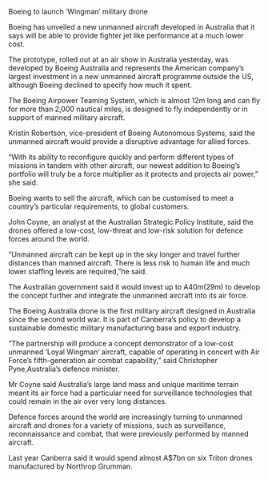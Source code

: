 Boeing to launch ‘Wingman’ military drone

Boeing has unveiled a new unmanned aircraft developed in Australia that it says will be able to provide fighter jet like performance at a much lower cost.

The prototype, rolled out at an air show in Australia yesterday, was developed by Boeing Australia and represents the American company’s largest investment in a new unmanned aircraft programme outside the US, although Boeing declined to specify how much it spent.

The Boeing Airpower Teaming System, which is almost 12m long and can fly for more than 2,000 nautical miles, is designed to fly independently or in  support of manned military aircraft.

Kristin Robertson, vice-president of Boeing Autonomous Systems, said the unmanned aircraft would provide a disruptive advantage for allied forces.

“With its ability to reconfigure quickly and perform different types of missions in tandem with other aircraft, our newest addition to Boeing’s portfolio will truly be a force multiplier as it protects and projects air power,” she said.

Boeing wants to sell the aircraft, which can be customised to meet a country’s particular requirements, to global customers.

John Coyne, an analyst at the Australian Strategic Policy Institute, said the drones offered a low-cost, low-threat and low-risk solution for defence forces around the world.

“Unmanned aircraft can be kept up in the sky longer and travel further distances than manned aircraft. There is less risk to human life and much lower staffing levels are required,”he said.

The Australian government said it would invest up to A$40m ($29m) to develop the concept further and integrate the unmanned aircraft into its air force.

The Boeing Australia drone is the first military aircraft designed in Australia since the second world war. It is part of Canberra’s policy to develop a sustainable domestic military manufacturing base and export industry.

“The partnership will produce a concept demonstrator of a low-cost unmanned ‘Loyal Wingman’ aircraft, capable of operating in concert with Air Force’s fifth-generation air combat capability,” said Christopher Pyne,Australia’s defence minister.

Mr Coyne said Australia’s large land mass and unique maritime terrain meant its air force had a particular need for surveillance technologies that could remain in the air over very long distances.

Defence forces around the world are increasingly turning to unmanned aircraft and drones for a variety of missions, such as surveillance, reconnaissance and combat, that were previously performed by manned aircraft.

Last year Canberra said it would spend almost A$7bn on six Triton drones manufactured by Northrop Grumman.